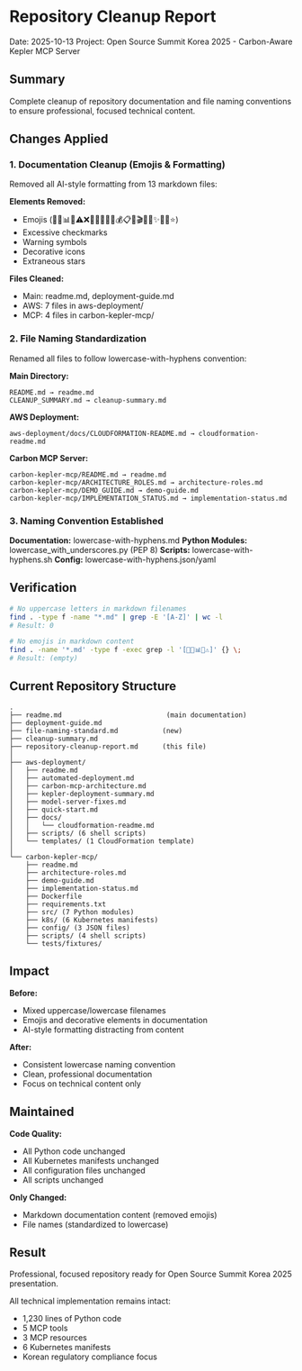 # Repository Cleanup Report

Date: 2025-10-13
Project: Open Source Summit Korea 2025 - Carbon-Aware Kepler MCP Server

## Summary

Complete cleanup of repository documentation and file naming conventions to ensure professional, focused technical content.

## Changes Applied

### 1. Documentation Cleanup (Emojis & Formatting)

Removed all AI-style formatting from 13 markdown files:

**Elements Removed:**
- Emojis (🎯🔄📊✅⚠️❌🚀📁📝🔧🔮💰📋🎨🎬🎉👥✨💡🌟⭐)
- Excessive checkmarks
- Warning symbols
- Decorative icons
- Extraneous stars

**Files Cleaned:**
- Main: readme.md, deployment-guide.md
- AWS: 7 files in aws-deployment/
- MCP: 4 files in carbon-kepler-mcp/

### 2. File Naming Standardization

Renamed all files to follow lowercase-with-hyphens convention:

**Main Directory:**
```
README.md → readme.md
CLEANUP_SUMMARY.md → cleanup-summary.md
```

**AWS Deployment:**
```
aws-deployment/docs/CLOUDFORMATION-README.md → cloudformation-readme.md
```

**Carbon MCP Server:**
```
carbon-kepler-mcp/README.md → readme.md
carbon-kepler-mcp/ARCHITECTURE_ROLES.md → architecture-roles.md
carbon-kepler-mcp/DEMO_GUIDE.md → demo-guide.md
carbon-kepler-mcp/IMPLEMENTATION_STATUS.md → implementation-status.md
```

### 3. Naming Convention Established

**Documentation:** lowercase-with-hyphens.md
**Python Modules:** lowercase_with_underscores.py (PEP 8)
**Scripts:** lowercase-with-hyphens.sh
**Config:** lowercase-with-hyphens.json/yaml

## Verification

```bash
# No uppercase letters in markdown filenames
find . -type f -name "*.md" | grep -E '[A-Z]' | wc -l
# Result: 0

# No emojis in markdown content
find . -name '*.md' -type f -exec grep -l '[🎯🔄📊✅⚠️]' {} \;
# Result: (empty)
```

## Current Repository Structure

```
.
├── readme.md                          (main documentation)
├── deployment-guide.md
├── file-naming-standard.md           (new)
├── cleanup-summary.md
├── repository-cleanup-report.md      (this file)
│
├── aws-deployment/
│   ├── readme.md
│   ├── automated-deployment.md
│   ├── carbon-mcp-architecture.md
│   ├── kepler-deployment-summary.md
│   ├── model-server-fixes.md
│   ├── quick-start.md
│   ├── docs/
│   │   └── cloudformation-readme.md
│   ├── scripts/ (6 shell scripts)
│   └── templates/ (1 CloudFormation template)
│
└── carbon-kepler-mcp/
    ├── readme.md
    ├── architecture-roles.md
    ├── demo-guide.md
    ├── implementation-status.md
    ├── Dockerfile
    ├── requirements.txt
    ├── src/ (7 Python modules)
    ├── k8s/ (6 Kubernetes manifests)
    ├── config/ (3 JSON files)
    ├── scripts/ (4 shell scripts)
    └── tests/fixtures/
```

## Impact

**Before:**
- Mixed uppercase/lowercase filenames
- Emojis and decorative elements in documentation
- AI-style formatting distracting from content

**After:**
- Consistent lowercase naming convention
- Clean, professional documentation
- Focus on technical content only

## Maintained

**Code Quality:**
- All Python code unchanged
- All Kubernetes manifests unchanged
- All configuration files unchanged
- All scripts unchanged

**Only Changed:**
- Markdown documentation content (removed emojis)
- File names (standardized to lowercase)

## Result

Professional, focused repository ready for Open Source Summit Korea 2025 presentation.

All technical implementation remains intact:
- 1,230 lines of Python code
- 5 MCP tools
- 3 MCP resources
- 6 Kubernetes manifests
- Korean regulatory compliance focus
